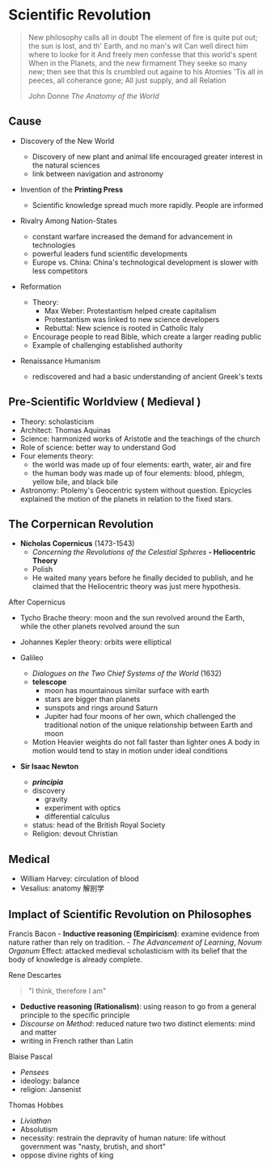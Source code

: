 

# Scientific Revolution

> New philosophy calls all in doubt
> The element of fire is quite put out;
> the sun is lost, and th' Earth, and no man's wit
> Can well direct him where to looke for it
> And freely men confesse that this world's spent
> When in the Planets, and the new firmament
> They seeke so many new; then see that this
> Is crumbled out againe to his Atomies
> 'Tis all in peeces, all coherance gone;
> All just supply, and all Relation
>  
>  John Donne _The Anatomy of the World_
## Cause
  - Discovery of the New World
     - Discovery of new plant and animal life encouraged greater interest in the natural sciences
     - link between navigation and astronomy

   - Invention of the **Printing Press**
     - Scientific knowledge spread much more rapidly. People are informed
  - Rivalry Among Nation-States
    - constant warfare increased the demand for advancement in technologies
    - powerful leaders fund scientific developments
    - Europe vs. China: China's technological development is slower with less competitors 

  - Reformation
    - Theory:
      - Max Weber: Protestantism helped create capitalism
      - Protestantism was linked to new science developers
      - Rebuttal: New science is rooted in Catholic Italy
    - Encourage people to read Bible, which create a larger reading public
    - Example of challenging established authority

   - Renaissance Humanism
     - rediscovered and had a basic understanding of ancient Greek's texts

## Pre-Scientific Worldview ( Medieval )
    
   - Theory: scholasticism
   - Architect: Thomas Aquinas
   - Science: harmonized works of Aristotle and the teachings of the church
   - Role of science: better way to understand God
   - Four elements theory: 
     - the world was made up of four elements: earth, water, air and fire
     - the human body was made up of four elements: blood, phlegm, yellow bile, and black bile
   - Astronomy: Ptolemy's Geocentric system without question. Epicycles explained the motion of the planets in relation to the fixed stars.

## The Corpernican Revolution

 - **Nicholas Copernicus** (1473-1543)
   - _Concerning the Revolutions of the Celestial Spheres_
   **- Heliocentric Theory**
   - Polish
   - He waited many years before he finally decided to publish, and he claimed that the Heliocentric theory was just mere hypothesis.

After Copernicus
  - Tycho Brache
    theory: moon and the sun revolved around the Earth, while the other planets revolved around the sun
  - Johannes Kepler
     theory: orbits were elliptical
 - Galileo
   - _Dialogues on the Two Chief Systems of the World_ (1632)
   - **telescope**
     - moon has mountainous similar surface with earth
     - stars are bigger than planets
     - sunspots and rings around Saturn
     - Jupiter had four moons of her own, which challenged the traditional notion of the unique relationship between Earth and moon
   - Motion
   Heavier weights do not fall faster than lighter ones
   A body in motion would tend to stay in motion under ideal conditions

 - **Sir Isaac Newton**
   - _**principia**_
   - discovery
       - gravity
       - experiment with optics
       - differential calculus
   - status: head of the British Royal Society
   - Religion: devout Christian

## Medical
  - William Harvey: circulation of blood
  - Vesalius: anatomy 解剖学

## Implact of Scientific Revolution on Philosophes

  Francis Bacon
    - **Inductive reasoning (Empiricism)**: examine evidence from nature rather than rely on tradition.
    - _The Advancement of Learning_, _Novum Organum_
    Effect: attacked medieval scholasticism with its belief that the body of knowledge is already complete.

Rene Descartes
> "I think, therefore I am"
  - **Deductive reasoning (Rationalism)**: using reason to go from a general principle to the specific principle
  -  _Discourse on Method_: 
     reduced nature two two distinct elements: mind and matter
  - writing in French rather than Latin

Blaise Pascal
  - _Pensees_
  - ideology: balance
  - religion: Jansenist 

Thomas Hobbes
  - _Liviathan_
  - Absolutism
  - necessity: restrain the depravity of human nature: life without government was "nasty, brutish, and short"
  - oppose divine rights of king


    
  

<!--stackedit_data:
eyJoaXN0b3J5IjpbLTE3MDg3ODY5NTIsNjU0NDI2OTc3XX0=
-->